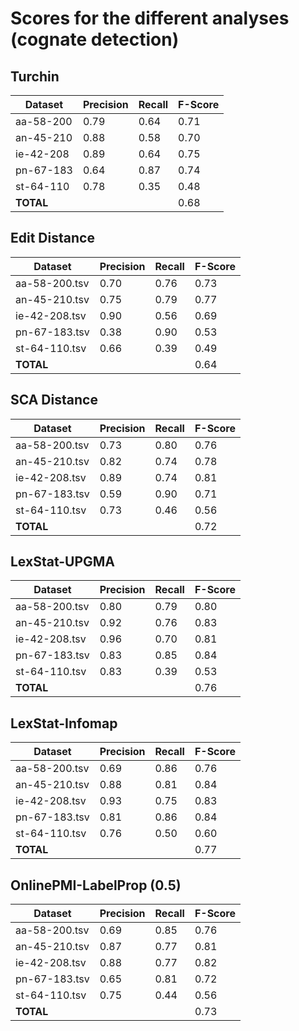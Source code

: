 # Scores for the different analyses (cognate detection)

## Turchin

Dataset | Precision | Recall | F-Score
--- | --- | --- | ---
aa-58-200 | 0.79 | 0.64 | 0.71
an-45-210 | 0.88 | 0.58 | 0.70
ie-42-208 | 0.89 | 0.64 | 0.75
pn-67-183 | 0.64 | 0.87 | 0.74
st-64-110 | 0.78 | 0.35 | 0.48
**TOTAL** | | | 0.68

## Edit Distance

Dataset | Precision | Recall | F-Score
--- | --- | --- | ---
aa-58-200.tsv | 0.70 | 0.76 | 0.73
an-45-210.tsv | 0.75 | 0.79 | 0.77 
ie-42-208.tsv | 0.90 | 0.56 | 0.69 
pn-67-183.tsv | 0.38 | 0.90 | 0.53 
st-64-110.tsv | 0.66 | 0.39 | 0.49
**TOTAL** | | | 0.64

## SCA Distance 

Dataset | Precision | Recall | F-Score
--- | --- | --- | ---
aa-58-200.tsv | 0.73 | 0.80 | 0.76
an-45-210.tsv | 0.82 | 0.74 | 0.78
ie-42-208.tsv | 0.89 | 0.74 | 0.81
pn-67-183.tsv | 0.59 | 0.90 | 0.71
st-64-110.tsv | 0.73 | 0.46 | 0.56
**TOTAL** | | | 0.72

## LexStat-UPGMA
Dataset | Precision | Recall | F-Score
--- | --- | --- | ---
aa-58-200.tsv | 0.80 | 0.79 | 0.80
an-45-210.tsv | 0.92 | 0.76 | 0.83
ie-42-208.tsv | 0.96 | 0.70 | 0.81
pn-67-183.tsv | 0.83 | 0.85 | 0.84
st-64-110.tsv | 0.83 | 0.39 | 0.53
**TOTAL** | | | 0.76 

## LexStat-Infomap

Dataset | Precision | Recall | F-Score
--- | --- | --- | ---
aa-58-200.tsv | 0.69 | 0.86 | 0.76 
an-45-210.tsv | 0.88 | 0.81 | 0.84
ie-42-208.tsv | 0.93 | 0.75 | 0.83
pn-67-183.tsv | 0.81 | 0.86 | 0.84
st-64-110.tsv | 0.76 | 0.50 | 0.60
**TOTAL** | | | 0.77

## OnlinePMI-LabelProp (0.5)

Dataset | Precision | Recall | F-Score
--- | --- | --- | ---
aa-58-200.tsv | 0.69 | 	0.85 | 	0.76
an-45-210.tsv	 | 0.87	 | 0.77	 | 0.81
ie-42-208.tsv | 0.88 | 0.77 | 0.82
pn-67-183.tsv |	0.65	 | 0.81 | 	0.72
st-64-110.tsv	 |	0.75	 |	0.44	 |	0.56
**TOTAL** | | | 0.73
